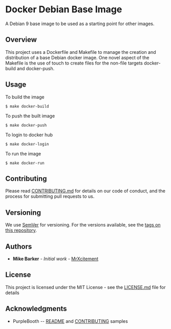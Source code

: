 # Docker Debian Base Image
A Debian 9 base image to be used as a starting point for other images.

## Overview
This project uses a Dockerfile and Makefile to manage the creation and
distribution of a base Debian docker image.  One novel aspect of the Makefile
is the use of touch to create files for the non-file targets docker-build and
docker-push.

## Usage
To build the image

```
$ make docker-build
```

To push the built image

```
$ make docker-push
```

To login to docker hub

```
$ make docker-login
```

To run the image

```
$ make docker-run
```

## Contributing

Please read [CONTRIBUTING.md](CONTRIBUTING.md) for details on our code of
conduct, and the process for submitting pull requests to us.

## Versioning

We use [SemVer](http://semver.org/) for versioning. For the versions available,
see the [tags on this repository](https://github.com/MrXcitement/docker-debian-base/tags). 

## Authors

* **Mike Barker** - *Initial work* - [MrXcitement](https://github.com/mrxcitement)

## License

This project is licensed under the MIT License - see the [LICENSE.md](LICENSE.md) file for details

## Acknowledgments

* PurpleBooth -- [README](https://gist.github.com/PurpleBooth/109311bb0361f32d87a2) and [CONTRIBUTING](https://gist.github.com/PurpleBooth/b24679402957c63ec426) samples
